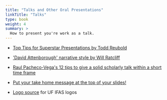 ```yaml
---
title: "Talks and Other Oral Presentations"
linkTitle: "Talks"
type: book
weight: 4
summary: >
  How to present you're work as a talk.
---
```


* [Top Tips for Superstar Presentations by Todd Reubold](https://www.youtube.com/watch?v=Yis6mAnMjTc)
* ['David Attenborough' narrative style by Will Ratcliff](https://www.dropbox.com/s/j1vv2baheiduvip/David%20Attenborough%20talk%20technique%202018.pdf)
* [Raul Pacheco-Vega's 12 tips to give a solid scholarly talk within a short time frame](http://www.raulpacheco.org/2018/04/10-tips-to-give-a-solid-scholarly-talk-within-a-short-time-frame/)
* [Put your take home message at the top of your slides!](https://dynamicecology.wordpress.com/2018/08/27/put-your-take-home-message-at-the-top-of-your-slides/)

* [Logo source](http://branding.ifas.ufl.edu/logos/) for UF IFAS logos